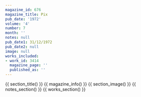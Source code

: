 ```yaml
---
magazine_id: 676
magazine_title: Pix
pub_date: '1972'
volume: '4'
number: 7
month: ''
notes: null
pub_date1: 31/12/1972
pub_date2: null
image: null
works_included:
- work_id: 3414
  magazine_page: ''
  published_as: ''
---
```


{{ section_title() }}
{{ magazine_info() }}
{{ section_image() }}
{{ notes_section() }}
{{ works_section() }}
